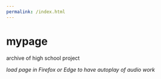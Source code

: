 ```yaml
---
permalink: /index.html
---
```

# mypage
archive of high school project

*load page in Firefox or Edge to have autoplay of audio work*
